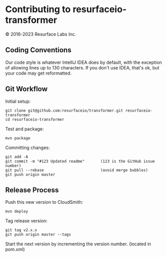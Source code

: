 # Contributing to resurfaceio-transformer
&copy; 2016-2023 Resurface Labs Inc.

## Coding Conventions

Our code style is whatever IntelliJ IDEA does by default, with the exception of allowing lines up to 130 characters.
If you don't use IDEA, that's ok, but your code may get reformatted.

## Git Workflow

Initial setup:

```
git clone git@github.com:resurfaceio/transformer.git resurfaceio-transformer
cd resurfaceio-transformer
```

Test and package:

```
mvn package
```

Committing changes:

```
git add -A
git commit -m "#123 Updated readme"       (123 is the GitHub issue number)
git pull --rebase                         (avoid merge bubbles)
git push origin master
```

## Release Process

Push this new version to CloudSmith:

```
mvn deploy
```

Tag release version:

```
git tag v2.x.x
git push origin master --tags
```

Start the next version by incrementing the version number. (located in pom.xml)
